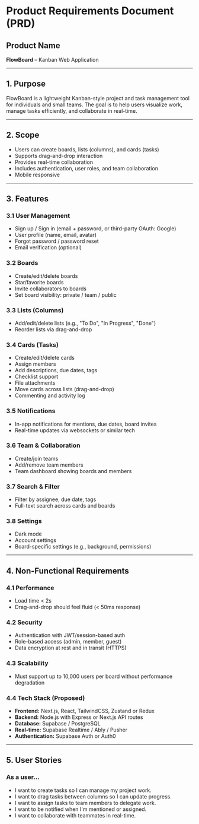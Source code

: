 # Product Requirements Document (PRD)

## Product Name

**FlowBoard** – Kanban Web Application

---

## 1. Purpose

FlowBoard is a lightweight Kanban-style project and task management tool for individuals and small teams. The goal is to help users visualize work, manage tasks efficiently, and collaborate in real-time.

---

## 2. Scope

- Users can create boards, lists (columns), and cards (tasks)
- Supports drag-and-drop interaction
- Provides real-time collaboration
- Includes authentication, user roles, and team collaboration
- Mobile responsive

---

## 3. Features

### 3.1 User Management

- Sign up / Sign in (email + password, or third-party OAuth: Google)
- User profile (name, email, avatar)
- Forgot password / password reset
- Email verification (optional)

### 3.2 Boards

- Create/edit/delete boards
- Star/favorite boards
- Invite collaborators to boards
- Set board visibility: private / team / public

### 3.3 Lists (Columns)

- Add/edit/delete lists (e.g., "To Do", "In Progress", "Done")
- Reorder lists via drag-and-drop

### 3.4 Cards (Tasks)

- Create/edit/delete cards
- Assign members
- Add descriptions, due dates, tags
- Checklist support
- File attachments
- Move cards across lists (drag-and-drop)
- Commenting and activity log

### 3.5 Notifications

- In-app notifications for mentions, due dates, board invites
- Real-time updates via websockets or similar tech

### 3.6 Team & Collaboration

- Create/join teams
- Add/remove team members
- Team dashboard showing boards and members

### 3.7 Search & Filter

- Filter by assignee, due date, tags
- Full-text search across cards and boards

### 3.8 Settings

- Dark mode
- Account settings
- Board-specific settings (e.g., background, permissions)

---

## 4. Non-Functional Requirements

### 4.1 Performance

- Load time < 2s
- Drag-and-drop should feel fluid (< 50ms response)

### 4.2 Security

- Authentication with JWT/session-based auth
- Role-based access (admin, member, guest)
- Data encryption at rest and in transit (HTTPS)

### 4.3 Scalability

- Must support up to 10,000 users per board without performance degradation

### 4.4 Tech Stack (Proposed)

- **Frontend:** Next.js, React, TailwindCSS, Zustand or Redux
- **Backend:** Node.js with Express or Next.js API routes
- **Database:** Supabase / PostgreSQL
- **Real-time:** Supabase Realtime / Ably / Pusher
- **Authentication:** Supabase Auth or Auth0

---

## 5. User Stories

### As a user...

- I want to create tasks so I can manage my project work.
- I want to drag tasks between columns so I can update progress.
- I want to assign tasks to team members to delegate work.
- I want to be notified when I'm mentioned or assigned.
- I want to collaborate with teammates in real-time.
